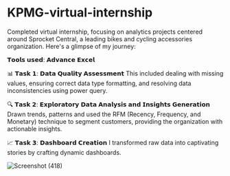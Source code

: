 # KPMG-virtual-internship
Completed virtual internship, focusing on analytics projects centered around Sprocket Central, a leading bikes and cycling accessories organization. Here's a glimpse of my journey:

𝗧𝗼𝗼𝗹𝘀 𝘂𝘀𝗲𝗱: 𝗔𝗱𝘃𝗮𝗻𝗰𝗲 𝗘𝘅𝗰𝗲𝗹

📊 𝗧𝗮𝘀𝗸 𝟭: 𝗗𝗮𝘁𝗮 𝗤𝘂𝗮𝗹𝗶𝘁𝘆 𝗔𝘀𝘀𝗲𝘀𝘀𝗺𝗲𝗻𝘁
 This included dealing with missing values, ensuring correct data type formatting, and resolving data inconsistencies using power query.

🔍 𝗧𝗮𝘀𝗸 𝟮: 𝗘𝘅𝗽𝗹𝗼𝗿𝗮𝘁𝗼𝗿𝘆 𝗗𝗮𝘁𝗮 𝗔𝗻𝗮𝗹𝘆𝘀𝗶𝘀 𝗮𝗻𝗱 𝗜𝗻𝘀𝗶𝗴𝗵𝘁𝘀 𝗚𝗲𝗻𝗲𝗿𝗮𝘁𝗶𝗼𝗻
Drawn trends, patterns and used the RFM (Recency, Frequency, and Monetary) technique to segment customers, providing the organization with actionable insights.

📈 𝗧𝗮𝘀𝗸 𝟯: 𝗗𝗮𝘀𝗵𝗯𝗼𝗮𝗿𝗱 𝗖𝗿𝗲𝗮𝘁𝗶𝗼𝗻
I transformed raw data into captivating stories by crafting dynamic dashboards.

![Screenshot (418)](https://github.com/mahenderkore/KPMG-virtual-internship/assets/124785788/1a381637-09ad-417b-948e-9aebdf8f71c9)
